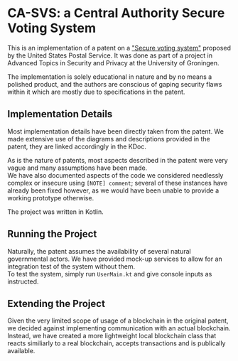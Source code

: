# CA-SVS: a Central Authority Secure Voting System

This is an implementation of a patent on a ["Secure voting system"](https://patents.google.com/patent/US20200258338A1/en) proposed by the United States Postal Service.
It was done as part of a project in Advanced Topics in Security and Privacy at the University of Groningen.

The implementation is solely educational in nature and by no means a polished product, and the authors are conscious of gaping security flaws within it which are mostly due to specifications in the patent.

## Implementation Details
Most implementation details have been directly taken from the patent. We made extensive use of the diagrams and descriptions provided in the patent, they are linked accordingly in the KDoc.

As is the nature of patents, most aspects described in the patent were very vague and many assumptions have been made.<br>
We have also documented aspects of the code we considered needlessly complex or insecure using `[NOTE] comment`; 
several of these instances have already been fixed however, as we would have been unable to provide a working prototype otherwise.

The project was written in Kotlin.

## Running the Project
Naturally, the patent assumes the availability of several natural governmental actors.
We have provided mock-up services to allow for an integration test of the system without them.<br>
To test the system, simply run `UserMain.kt` and give console inputs as instructed.

## Extending the Project
Given the very limited scope of usage of a blockchain in the original patent, we decided against implementing communication with an actual blockchain.
Instead, we have created a more lightweight local blockchain class that reacts similiarly to a real blockchain, accepts transactions and is publically available.
